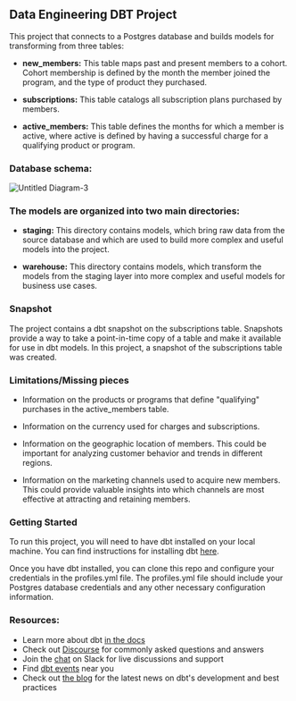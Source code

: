 ## Data Engineering DBT Project
This project that connects to a Postgres database and builds models for transforming from three tables:

- **new_members:** This table maps past and present members to a cohort. Cohort membership is defined by the month the member joined the program, and the type of product they purchased.


- **subscriptions:** This table catalogs all subscription plans purchased by members.


- **active_members:** This table defines the months for which a member is active, where active is defined by having a successful charge for a qualifying product or program. 

### Database schema:
![Untitled Diagram-3](https://user-images.githubusercontent.com/41656028/230805815-2545dfcc-8ed6-40d5-a337-8c6f07d124d4.png)


### The models are organized into two main directories:

- **staging:** This directory contains models, which bring raw data from the source database and which are used to build more complex and useful models into the project.


- **warehouse:** This directory contains models, which transform the models from the staging layer into more complex and useful models for business use cases.

### Snapshot

The project contains a dbt snapshot on the subscriptions table. Snapshots provide a way to take a point-in-time copy of a table and make it available for use in dbt models. In this project, a snapshot of the subscriptions table was created.

### Limitations/Missing pieces
- Information on the products or programs that define "qualifying" purchases in the active_members table.


- Information on the currency used for charges and subscriptions.


- Information on the geographic location of members. This could be important for analyzing customer behavior and trends in different regions.


- Information on the marketing channels used to acquire new members. This could provide valuable insights into which channels are most effective at attracting and retaining members.


### Getting Started

To run this project, you will need to have dbt installed on your local machine. You can find instructions for installing dbt [here](https://docs.getdbt.com/docs/core/installation).

Once you have dbt installed, you can clone this repo and configure your credentials in the profiles.yml file. The profiles.yml file should include your Postgres database credentials and any other necessary configuration information.


### Resources:
- Learn more about dbt [in the docs](https://docs.getdbt.com/docs/introduction)
- Check out [Discourse](https://discourse.getdbt.com/) for commonly asked questions and answers
- Join the [chat](https://community.getdbt.com/) on Slack for live discussions and support
- Find [dbt events](https://events.getdbt.com) near you
- Check out [the blog](https://blog.getdbt.com/) for the latest news on dbt's development and best practices
